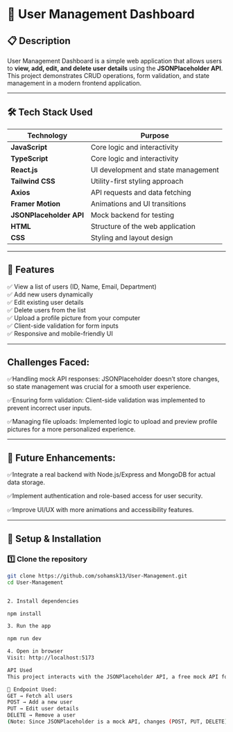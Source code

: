 # 📌 User Management Dashboard

## 📋 Description
User Management Dashboard is a simple web application that allows users to **view, add, edit, and delete user details** using the **JSONPlaceholder API**. This project demonstrates CRUD operations, form validation, and state management in a modern frontend application.

---

## 🛠️ Tech Stack Used

| Technology  | Purpose |
|-------------|---------|
| **JavaScript** | Core logic and interactivity |
| **TypeScript** | Core logic and interactivity |
| **React.js** | UI development and state management |
| **Tailwind CSS** | Utility-first styling approach |
| **Axios** | API requests and data fetching |
| **Framer Motion** | Animations and UI transitions |
| **JSONPlaceholder API** | Mock backend for testing |
| **HTML**    | Structure of the web application |
| **CSS**     | Styling and layout design |

---

## 🚀 Features

✅ View a list of users (ID, Name, Email, Department)  
✅ Add new users dynamically  
✅ Edit existing user details  
✅ Delete users from the list  
✅ Upload a profile picture from your computer  
✅ Client-side validation for form inputs  
✅ Responsive and mobile-friendly UI  

---



 ## Challenges Faced:

✅Handling mock API responses: JSONPlaceholder doesn’t store changes, so state management was crucial for a smooth user experience.

✅Ensuring form validation: Client-side validation was implemented to prevent incorrect user inputs.

✅Managing file uploads: Implemented logic to upload and preview profile pictures for a more personalized experience.

---

 ## 🚀 Future Enhancements:

✅Integrate a real backend with Node.js/Express and MongoDB for actual data storage.

✅Implement authentication and role-based access for user security.

✅Improve UI/UX with more animations and accessibility features.

---

## 📌 Setup & Installation

### 1️⃣ Clone the repository  
```bash
git clone https://github.com/sohamsk13/User-Management.git
cd User-Management


2. Install dependencies

npm install

3. Run the app

npm run dev

4. Open in browser
Visit: http://localhost:5173

API Used
This project interacts with the JSONPlaceholder API, a free mock API for testing.

📌 Endpoint Used:
GET → Fetch all users
POST → Add a new user
PUT → Edit user details
DELETE → Remove a user
(Note: Since JSONPlaceholder is a mock API, changes (POST, PUT, DELETE) are not persisted.)


